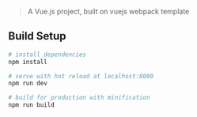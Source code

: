 
> A Vue.js project, built on vuejs webpack template

## Build Setup

``` bash
# install dependencies
npm install

# serve with hot reload at localhost:8080
npm run dev

# build for production with minification
npm run build
